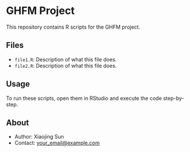 # GHFM Project

This repository contains R scripts for the GHFM project.

## Files
- `file1.R`: Description of what this file does.
- `file2.R`: Description of what this file does.

## Usage
To run these scripts, open them in RStudio and execute the code step-by-step.

## About
- Author: Xiaojing Sun
- Contact: your_email@example.com
